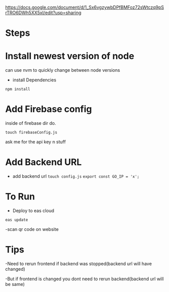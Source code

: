 https://docs.google.com/document/d/1_Sx6vgzywbDPfBMFoz72sWtczq9pSrTRO6DWh5XX5xI/edit?usp=sharing

# Steps

# Install newest version of node
can use nvm to quickly change between node versions
- install Dependencies
```
npm install
```

# Add Firebase config 
inside of firebase dir do.
```
touch firebaseConfig.js
```
ask me for the api key n stuff

# Add Backend URL 
- add backend url 
```touch config.js```
```export const GO_IP = 'x';```

# To Run
- Deploy to eas cloud
```
eas update
```
-scan qr code on website

# Tips

-Need to rerun frontend if backend was stopped(backend url will have changed)

-But if frontend is changed you dont need to rerun backend(backend url will be same)
